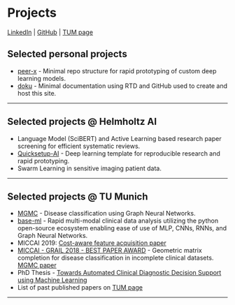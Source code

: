 # Projects
[LinkedIn](https://www.linkedin.com/in/gerome-v-974a4559/) | [GitHub](https://github.com/grmvvr) | [TUM page](https://campar.in.tum.de/Main/GeromeVivar.html)

## Selected personal projects
- [peer-x](https://github.com/grmvvr/peer-x) - Minimal repo structure for rapid prototyping of custom deep learning models. 
- [doku](https://github.com/grmvvr/doku) - Minimal documentation using RTD and GitHub used to create and host this site.
---


## Selected projects @ Helmholtz AI
- Language Model (SciBERT) and Active Learning based research paper screening for efficient systematic reviews.
- [Quicksetup-AI](https://github.com/HelmholtzAI-Consultants-Munich/Quicksetup-ai) - Deep learning template for reproducible research and rapid prototyping.
- Swarm Learning in sensitive imaging patient data.
---

## Selected projects @ TU Munich

- [MGMC](https://github.com/pydsgz/MGMC) - Disease classification using Graph Neural Networks.
- [base-ml](https://github.com/pydsgz/base-ml) - Rapid multi-modal clinical data analysis utilizing the python open-source ecosystem enabling ease of use of MLP, CNNs, RNNs, and Graph Neural Networks.
- MICCAI 2019: [Cost-aware feature acquisition paper](https://doi.org/10.1007/978-3-030-59713-9_55)
- [MICCAI - GRAIL 2018 - BEST PAPER AWARD](https://grail-miccai.github.io/grail2018/) - Geometric matrix completion for disease classification in incomplete clinical datasets. [MGMC paper](https://doi.org/10.1007/978-3-030-00689-1_3)
- PhD Thesis - [Towards Automated Clinical Diagnostic Decision Support using Machine Learning](https://mediatum.ub.tum.de/doc/1652140/1652140.pdf)
- List of past published papers on [TUM page](https://campar.in.tum.de/Main/GeromeVivar.html)
---